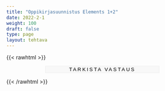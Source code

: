 ```yaml
---
title: "Oppikirjasuunnistus Elements 1+2"
date: 2022-2-1
weight: 100
draft: false
type: page
layout: tehtava
---
```


{{< rawhtml >}}

 <form autocomplete="off">
          <div id="ques0" class="ques">
  <h2>Introduction</h2>
  <p>Digikirja voi olla teille uusi ja hämmentävä kokemus. Ne voivat olla hämmentävä kokemus myös niitä paljon käyttäneille, sillä käyttöliittymä on sekava. Alussa se oli vielä sekavampi.</p>

<p>Harjoitellaan SanomaPron Elements 1+2-oppikirjan käyttöä lyhyen oppikirjasuunnistuksen avulla.</p>

<p>Saat eteesi tehtävän. Päästäksesi seuraavaan tehtävään sinun on annettava tekstilaatikkoon oikea vastaus.</p>

<p>Aloita kirjoittamalla tekstilaatikkoon 'start'.</p>
    <input type="text" name="answer0"/>
</div>

<div id="ques1" class="ques">
  <h2>Task 1</h2>
  <p>Avaa kurssisuunnitelma. Kurssisuunnitelmasta löydät oppituntien sisällöt, tärkeät päivämäärät, ja muuta muistettavaa. Sitä katsellaan tunneilla, mutta sitä kannattaa myös seurata omatoimisesti.</p>

<p> Kirjoita alla olevaan laatikkoon mikä on tiimijakson viidennen työpajan aihe.</p>

<input type="text" name="answer1"/>
</div>

<div id="ques2" class="ques">
  <h2>Task 2</h2>
  <p>Aivan mahtavaa! Yritä olla unohtamatta, mistä kurssisuunnitelma löytyy. Se on erittäin yleistä.</p>

  <p>Seuraavaksi etsitään tekstejä. Mene Teemaan 1 ja etsi sieltä oppikirjan ensimmäinen teksti, Text 1. Kirjoita alla olevaan laatikoon tuon kyseisen tekstin otsikko.</p>

<input type="text" name="answer2"/>
 </div>

<div id="ques3" class="ques">
  <h2>Task 3</h2>
  <p>Erinomaista työtä! Oletko varma, ettet ole käyttänyt digikirjaa aiemmin?</p>

<p>Tekstien lisäksi opiskellaan teemasanastoja. Teemassa 1 on myös teemasanasto, aiheena ruumiinosat.</p>

<p>Kirjoita alla olevaan tekstilaatikkoon ensimmäisen teemasanaston listan viimeisen sanan suomenkielinen versio.</p>

<input type="text" name="answer3"/>
</div>

<div id="ques4" class="ques">
<h2>Task 4</h2>
<p>Ja taas oikea vastaus! Mennää seuraavaan kohtaan.</p>

<p>Kielioppiosion löydät kirjan loppuosasta, osiosta Grammar. Mene kielioppiosioon ja etsi sieltä PASSIIVIN teoria, joko näköiskirjana tai ei. Ei opetella vielä passiivia, vaan tehtävänäsi on löytää mistä kielioppiteoria löytyy.</p>

<p>Teoriaosiosta löydät kuvan, jossa on lentoja. Miltä portilta lento Berliiniin lähtee? Tai olisi pitänyt lähteä, näköjään se on peruttu.</p>
  <input type="text" name="answer4"/>
</div>

<div id="ques5" class="ques">
  <h2>Task 5</h2>
  <p>Liian helppoa! Sitten seuraavaan tehtävään.</p>

<p>Etsitään tehtäviä. Ne on vähän hämmentävästi nimetty. Tekstien tehtävät ovat yleensä muotoa 1.2, eli ensimmäisen tekstin toinen tehtävä. Muut tehtävät saavat eteensä kirjaimen E, esim. E1.2. Kielioppitehtävissä eteen tulee G, esim G1.2 on ensimmäisen kielioppiosion toinen tehtävä. </p>

<p> Etsi tehtävä "3.3 Find the phrase". Koska se on tehtävä 3.3, se on osa tekstiä 3. Missähän teemassa Teksti 3 on? Ei ainakaan osiossa Grammar, koska se ei ole kielioppia.</p>

<p> Kirjoita alla olevaan vastauslaatikkoon tehtävän 3.3 kohdan 15 suomenkielinen vihje.</p>

<input type="text" name="answer5"/>
</div>

<div id="ques6" class="ques">
  <h2>Task 6</h2>
  <p>Sitten etsitään kielioppitehtäviä! Muistatko vielä, missä osiossa ne olivatkaan?</p>
  <p>Etsi tehtävä "G13.3 Kerro kuvasta".</p>
  <p>Esimerkkilauseessa on sohva, mutta minkä värinen sohva? Kirjoita väri alla olevaan vastauskenttään.</p>

<input type="text" name="answer6"/>
</div>

<div id="ques7" class="ques">
  <h2>Task 7</h2>
<p> Erinomaista. Kuten huomaat, joskus tehtävät on vähän vaikea löytää. Opettajilla on kuitenkin keinonsa helpottaa tehtävien löytämistä, nimittäin tehtävänannot. Teille on tehty valmiiksi yksi tehtävänanto, löydät sen vasemmasta palkista kohdasta tehtävänannot. 

<p>Avaa tehtävänanto. Sen tehtävälistassa on vain yksi tehtävä. Mikä tuon tehtävän nimi on? Kirjoita se alla olevaan vastauskenttään.</p>

   <input type="text" name="answer7"/>
</div>

<input type="submit" id="submit" value="Tarkista vastaus" />

</form>

<style>
.ques {
    display: none;
}

		
input[type="text"] {
    outline: none;
    border: none;
    border-bottom: 1px solid black;
    font-size: inherit;
    background-color: #fafafa;
    text-align: center;
    display: block;
    outline: none;
    width: 300px;
    margin: 0.5em auto 1.5em;
}

input#submit {
    display: block;
    outline: none;
    width: 300px;
    margin: 0.5em auto 0.5em;
    background: #f8f8f8;
    text-transform: uppercase;
    letter-spacing: 3px;
    border: 1px solid #eeeeee;
}

.dark input[type="text"] {
    outline: none;
    border: none;
    border-bottom: 1px solid white;
    font-size: inherit;
    background-color: #fafafa;
    text-align: center;
    display: block;
    outline: none;
    width: 300px;
    color: white;
    background-color: #181A1B;
    margin: 0.5em auto 1.5em;
}

.dark input#submit {
    display: block;
    outline: none;
    width: 300px;
    color: white;
    margin: 0.5em auto 0.5em;
    background: #f8f8f8;
    text-transform: uppercase;
    letter-spacing: 3px;
    background-color: #181A1B;
    border: 1px solid #eeeeee;
}

  #finalMessage {
    background: white;
    color: black;
    padding-bottom: 2em;
    padding-top: 1em;
    }

  .dark #finalMessage {
    background: #181A1B;
    color:white;
    padding-bottom: 2em;
    padding-top: 1em;
  }

  .dark select {
    background-color: #181A1B;
    color: white;
  }

#hello{
  background: url(/img/kansikuvat/kurssivalikot/pakohuone.jpg)
}

#hello h {
  font-size: 2.5em!important;
}

</style>

<script>
window.onload = function() {
  var questionCnt = $("div.ques").length;
  questionOrder = [0,1,2,3,4,5,6,7];
    questionsAsked = 0;
    hideAllExcept(questionOrder[questionsAsked]);
  
}

// == Used for Task 2: Hides all questions except the given one ==
function hideAllExcept(question) {
  $("div.ques").hide(); // Hides all questions
  $("#ques" + question).show(); // Shows only the given question
}

// The answers
var answers = [
  ["start"],
  ["passiivi", "g9: passiivi"],
  ["the power of a pose"],
  ["vyötärö"],
  ["9", "09", "yhdeksän", "nine"],
  ["ilmeisesti"],
  ["vihreä", "green"],
  ["theme start 1"],
];

// == Used for Task 4: Triggered by the link, checks an answer ==
function checkAnswer() {

  var questionNumber = questionOrder[questionsAsked]; // The number of the question that is shown at the moment
  var answer; // Get the answer

  if (questionNumber == 1) {
    answer = $("#ques" + questionNumber + " input").val().toLowerCase().trim();
  } else {
    answer = $("#ques" + questionNumber + " input").val().toLowerCase().trim(); // The value of the input field that is placed in the given question
  }

  // Check whether the answer is correct
  var correct = answers[questionNumber].indexOf(answer) != -1;


  // Continue, if answer is correct
    if (correct) {
    questionsAsked++; //Increase questionsAsked
    if (questionsAsked >= questionOrder.length) {
    $("#ques7").empty();
    $(".submit").empty();
    $("#ques7").append('<div id="finalMessage" style="text-align:center">Great success!<br><br>Aivan mahtavaa, oppikirjan käyttö sujuu paremmin kuin isolla osalla abiturienteista! Tästä on hyvä jatkaa.</div>');
    } else {
      hideAllExcept(questionOrder[questionsAsked]); // Start over at step 2
    }
  }
}

$("form").on("submit", function(e) {
	e.preventDefault();
  checkAnswer();
});</script>
{{< /rawhtml >}}